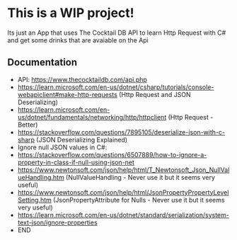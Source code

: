 # This is a WIP project!


Its just an App that uses The Cocktail DB API to learn Http Request with C# and get some drinks that are avaiable on the Api



## Documentation

- API: https://www.thecocktaildb.com/api.php
- https://learn.microsoft.com/en-us/dotnet/csharp/tutorials/console-webapiclient#make-http-requests (Http Request and JSON Deserializing)
- https://learn.microsoft.com/en-us/dotnet/fundamentals/networking/http/httpclient (Http Request - Better)
- https://stackoverflow.com/questions/7895105/deserialize-json-with-c-sharp (JSON Deserializing Explained)
- Ignore null JSON values in C#:
- https://stackoverflow.com/questions/6507889/how-to-ignore-a-property-in-class-if-null-using-json-net
- https://www.newtonsoft.com/json/help/html/T_Newtonsoft_Json_NullValueHandling.htm (NullValueHandling - Never use it but it seems very useful)
- https://www.newtonsoft.com/json/help/html/JsonPropertyPropertyLevelSetting.htm (JsonPropertyAttribute for Nulls - Never use it but it seems very useful)
- https://learn.microsoft.com/en-us/dotnet/standard/serialization/system-text-json/ignore-properties
- END
